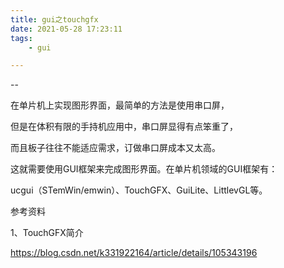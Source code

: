 ```yaml
---
title: gui之touchgfx
date: 2021-05-28 17:23:11
tags:
	- gui

---
```


--

在单片机上实现图形界面，最简单的方法是使用串口屏，

但是在体积有限的手持机应用中，串口屏显得有点笨重了，

而且板子往往不能适应需求，订做串口屏成本又太高。

这就需要使用GUI框架来完成图形界面。在单片机领域的GUI框架有：

ucgui（STemWin/emwin）、TouchGFX、GuiLite、LittlevGL等。


参考资料

1、TouchGFX简介

https://blog.csdn.net/k331922164/article/details/105343196